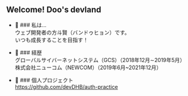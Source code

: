 ## Welcome! Doo's devland


- 💬 ### 私は...<br/>
 ウェブ開発者の方斗賢（バンドゥヒョン）です。 <br/>いつも成長することを目指す！

- 📄 ### 経歴<br/>
  グローバルサイバーネットシステム（GCS）（2018年12月∼2019年5月）<br/>
  株式会社ニューコム（NEWCOM）（2019年6月~2021年12月）<br/>

- 📝 ### 個人プロジェクト<br/>
  https://github.com/devDHB/auth-practice
